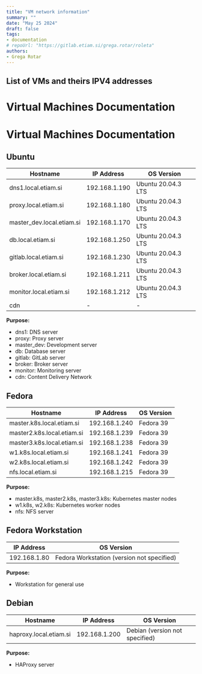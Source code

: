 ```yaml
---
title: "VM network information"
summary: ""
date: "May 25 2024"
draft: false
tags:
- documentation
# repoUrl: "https://gitlab.etiam.si/grega.rotar/roleta"
authors:
- Grega Rotar
---
```

## List of VMs and theirs IPV4 addresses
# Virtual Machines Documentation

# Virtual Machines Documentation

## Ubuntu
| Hostname                 | IP Address     | OS Version     |
|--------------------------|----------------|----------------|
| dns1.local.etiam.si     | 192.168.1.190  | Ubuntu 20.04.3 LTS |
| proxy.local.etiam.si    | 192.168.1.180  | Ubuntu 20.04.3 LTS |
| master_dev.local.etiam.si | 192.168.1.170 | Ubuntu 20.04.3 LTS |
| db.local.etiam.si       | 192.168.1.250  | Ubuntu 20.04.3 LTS |
| gitlab.local.etiam.si   | 192.168.1.230  | Ubuntu 20.04.3 LTS |
| broker.local.etiam.si   | 192.168.1.211  | Ubuntu 20.04.3 LTS |
| monitor.local.etiam.si  | 192.168.1.212  | Ubuntu 20.04.3 LTS |
| cdn                      | -              | -              |

**Purpose:**
- dns1: DNS server
- proxy: Proxy server
- master_dev: Development server
- db: Database server
- gitlab: GitLab server
- broker: Broker server
- monitor: Monitoring server
- cdn: Content Delivery Network

## Fedora
| Hostname                     | IP Address     | OS Version     |
|------------------------------|----------------|----------------|
| master.k8s.local.etiam.si   | 192.168.1.240  | Fedora 39      |
| master2.k8s.local.etiam.si  | 192.168.1.239  | Fedora 39      |
| master3.k8s.local.etiam.si  | 192.168.1.238  | Fedora 39      |
| w1.k8s.local.etiam.si       | 192.168.1.241  | Fedora 39      |
| w2.k8s.local.etiam.si       | 192.168.1.242  | Fedora 39      |
| nfs.local.etiam.si          | 192.168.1.215  | Fedora 39      |

**Purpose:**
- master.k8s, master2.k8s, master3.k8s: Kubernetes master nodes
- w1.k8s, w2.k8s: Kubernetes worker nodes
- nfs: NFS server

## Fedora Workstation
| IP Address     | OS Version     |
|----------------|----------------|
| 192.168.1.80   | Fedora Workstation (version not specified) |

**Purpose:**
- Workstation for general use

## Debian
| Hostname                  | IP Address     | OS Version     |
|---------------------------|----------------|----------------|
| haproxy.local.etiam.si   | 192.168.1.200  | Debian (version not specified) |

**Purpose:**
- HAProxy server

